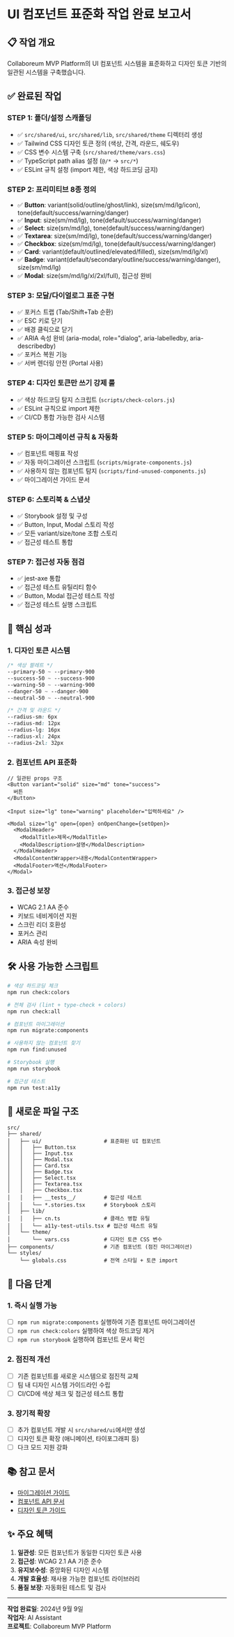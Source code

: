 # UI 컴포넌트 표준화 작업 완료 보고서

## 📋 작업 개요

Collaboreum MVP Platform의 UI 컴포넌트 시스템을 표준화하고 디자인 토큰 기반의 일관된 시스템을 구축했습니다.

## ✅ 완료된 작업

### STEP 1: 폴더/설정 스캐폴딩

- ✅ `src/shared/ui`, `src/shared/lib`, `src/shared/theme` 디렉터리 생성
- ✅ Tailwind CSS 디자인 토큰 정의 (색상, 간격, 라운드, 쉐도우)
- ✅ CSS 변수 시스템 구축 (`src/shared/theme/vars.css`)
- ✅ TypeScript path alias 설정 (`@/*` → `src/*`)
- ✅ ESLint 규칙 설정 (import 제한, 색상 하드코딩 금지)

### STEP 2: 프리미티브 8종 정의

- ✅ **Button**: variant(solid/outline/ghost/link), size(sm/md/lg/icon), tone(default/success/warning/danger)
- ✅ **Input**: size(sm/md/lg), tone(default/success/warning/danger)
- ✅ **Select**: size(sm/md/lg), tone(default/success/warning/danger)
- ✅ **Textarea**: size(sm/md/lg), tone(default/success/warning/danger)
- ✅ **Checkbox**: size(sm/md/lg), tone(default/success/warning/danger)
- ✅ **Card**: variant(default/outlined/elevated/filled), size(sm/md/lg/xl)
- ✅ **Badge**: variant(default/secondary/outline/success/warning/danger), size(sm/md/lg)
- ✅ **Modal**: size(sm/md/lg/xl/2xl/full), 접근성 완비

### STEP 3: 모달/다이얼로그 표준 구현

- ✅ 포커스 트랩 (Tab/Shift+Tab 순환)
- ✅ ESC 키로 닫기
- ✅ 배경 클릭으로 닫기
- ✅ ARIA 속성 완비 (aria-modal, role="dialog", aria-labelledby, aria-describedby)
- ✅ 포커스 복원 기능
- ✅ 서버 렌더링 안전 (Portal 사용)

### STEP 4: 디자인 토큰만 쓰기 강제 룰

- ✅ 색상 하드코딩 탐지 스크립트 (`scripts/check-colors.js`)
- ✅ ESLint 규칙으로 import 제한
- ✅ CI/CD 통합 가능한 검사 시스템

### STEP 5: 마이그레이션 규칙 & 자동화

- ✅ 컴포넌트 매핑표 작성
- ✅ 자동 마이그레이션 스크립트 (`scripts/migrate-components.js`)
- ✅ 사용하지 않는 컴포넌트 탐지 (`scripts/find-unused-components.js`)
- ✅ 마이그레이션 가이드 문서

### STEP 6: 스토리북 & 스냅샷

- ✅ Storybook 설정 및 구성
- ✅ Button, Input, Modal 스토리 작성
- ✅ 모든 variant/size/tone 조합 스토리
- ✅ 접근성 테스트 통합

### STEP 7: 접근성 자동 점검

- ✅ jest-axe 통합
- ✅ 접근성 테스트 유틸리티 함수
- ✅ Button, Modal 접근성 테스트 작성
- ✅ 접근성 테스트 실행 스크립트

## 🎯 핵심 성과

### 1. 디자인 토큰 시스템

```css
/* 색상 팔레트 */
--primary-50 ~ --primary-900
--success-50 ~ --success-900
--warning-50 ~ --warning-900
--danger-50 ~ --danger-900
--neutral-50 ~ --neutral-900

/* 간격 및 라운드 */
--radius-sm: 6px
--radius-md: 12px
--radius-lg: 16px
--radius-xl: 24px
--radius-2xl: 32px
```

### 2. 컴포넌트 API 표준화

```tsx
// 일관된 props 구조
<Button variant="solid" size="md" tone="success">
  버튼
</Button>

<Input size="lg" tone="warning" placeholder="입력하세요" />

<Modal size="lg" open={open} onOpenChange={setOpen}>
  <ModalHeader>
    <ModalTitle>제목</ModalTitle>
    <ModalDescription>설명</ModalDescription>
  </ModalHeader>
  <ModalContentWrapper>내용</ModalContentWrapper>
  <ModalFooter>액션</ModalFooter>
</Modal>
```

### 3. 접근성 보장

- WCAG 2.1 AA 준수
- 키보드 네비게이션 지원
- 스크린 리더 호환성
- 포커스 관리
- ARIA 속성 완비

## 🛠️ 사용 가능한 스크립트

```bash
# 색상 하드코딩 체크
npm run check:colors

# 전체 검사 (lint + type-check + colors)
npm run check:all

# 컴포넌트 마이그레이션
npm run migrate:components

# 사용하지 않는 컴포넌트 찾기
npm run find:unused

# Storybook 실행
npm run storybook

# 접근성 테스트
npm run test:a11y
```

## 📁 새로운 파일 구조

```
src/
├── shared/
│   ├── ui/                    # 표준화된 UI 컴포넌트
│   │   ├── Button.tsx
│   │   ├── Input.tsx
│   │   ├── Modal.tsx
│   │   ├── Card.tsx
│   │   ├── Badge.tsx
│   │   ├── Select.tsx
│   │   ├── Textarea.tsx
│   │   ├── Checkbox.tsx
│   │   ├── __tests__/         # 접근성 테스트
│   │   └── *.stories.tsx      # Storybook 스토리
│   ├── lib/
│   │   ├── cn.ts              # 클래스 병합 유틸
│   │   └── a11y-test-utils.tsx # 접근성 테스트 유틸
│   └── theme/
│       └── vars.css           # 디자인 토큰 CSS 변수
├── components/                # 기존 컴포넌트 (점진 마이그레이션)
└── styles/
    └── globals.css            # 전역 스타일 + 토큰 import
```

## 🚀 다음 단계

### 1. 즉시 실행 가능

- [ ] `npm run migrate:components` 실행하여 기존 컴포넌트 마이그레이션
- [ ] `npm run check:colors` 실행하여 색상 하드코딩 제거
- [ ] `npm run storybook` 실행하여 컴포넌트 문서 확인

### 2. 점진적 개선

- [ ] 기존 컴포넌트를 새로운 시스템으로 점진적 교체
- [ ] 팀 내 디자인 시스템 가이드라인 수립
- [ ] CI/CD에 색상 체크 및 접근성 테스트 통합

### 3. 장기적 확장

- [ ] 추가 컴포넌트 개발 시 `src/shared/ui`에서만 생성
- [ ] 디자인 토큰 확장 (애니메이션, 타이포그래피 등)
- [ ] 다크 모드 지원 강화

## 📚 참고 문서

- [마이그레이션 가이드](./MIGRATION_GUIDE.md)
- [컴포넌트 API 문서](./src/shared/ui/README.md)
- [디자인 토큰 가이드](./src/shared/theme/README.md)

## ✨ 주요 혜택

1. **일관성**: 모든 컴포넌트가 동일한 디자인 토큰 사용
2. **접근성**: WCAG 2.1 AA 기준 준수
3. **유지보수성**: 중앙화된 디자인 시스템
4. **개발 효율성**: 재사용 가능한 컴포넌트 라이브러리
5. **품질 보장**: 자동화된 테스트 및 검사

---

**작업 완료일**: 2024년 9월 9일  
**작업자**: AI Assistant  
**프로젝트**: Collaboreum MVP Platform
